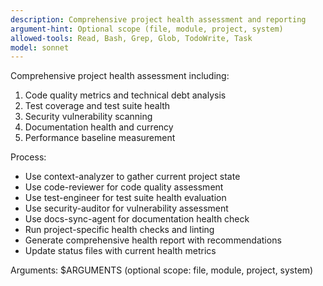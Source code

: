 ```yaml
---
description: Comprehensive project health assessment and reporting
argument-hint: Optional scope (file, module, project, system)
allowed-tools: Read, Bash, Grep, Glob, TodoWrite, Task
model: sonnet
---
```


Comprehensive project health assessment including:
1. Code quality metrics and technical debt analysis
2. Test coverage and test suite health
3. Security vulnerability scanning
4. Documentation health and currency
5. Performance baseline measurement

Process:
- Use context-analyzer to gather current project state
- Use code-reviewer for code quality assessment
- Use test-engineer for test suite health evaluation
- Use security-auditor for vulnerability assessment
- Use docs-sync-agent for documentation health check
- Run project-specific health checks and linting
- Generate comprehensive health report with recommendations
- Update status files with current health metrics

Arguments: $ARGUMENTS (optional scope: file, module, project, system)